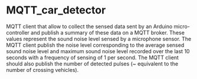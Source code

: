 # MQTT_car_detector
MQTT client that allow to collect the sensed data sent by an Arduino micro-controller and publish a summary of these data on a MQTT broker. These values represent the sound noise level sensed by a microphone sensor. The MQTT client publish the noise level corresponding to the average sensed sound noise level and maximum sound noise level recorded over the last 10 seconds with a frequency of sensing of 1 per second. The MQTT client should also publish the number of detected pulses (~ equivalent to the number of crossing vehicles). 
